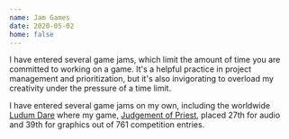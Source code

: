 ```yaml
---
name: Jam Games
date: 2020-05-02
home: false
---
```


I have entered several game jams, which limit the amount of time you are committed to working on a game. It's a helpful practice in project management and prioritization, but it's also invigorating to overload my creativity under the pressure of a time limit.

I have entered several game jams on my own, including the worldwide [Ludum Dare](https://ldjam.com/) where my game, [Judgement of Priest](https://supergobo.itch.io/judgement-of-a-priest?secret=y8iE62XuowSe3dRCjaB3YANzE8), placed 27th for audio and 39th for graphics out of 761 competition entries.

<content-img-row>
  <content-img src="/images/games/priest-1.jpg"></content-img>
  <content-img src="/images/games/BBB.png"></content-img>
</content-img-row>